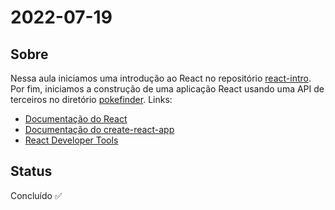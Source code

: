 # 2022-07-19

## Sobre

Nessa aula iniciamos uma introdução ao React no repositório [react-intro](./react-intro/). Por fim, iniciamos a construção de uma aplicação React usando uma API de terceiros no diretório [pokefinder](./pokefinder/). Links:

- [Documentação do React](https://pt-br.reactjs.org/)
- [Documentação do create-react-app](https://create-react-app.dev/)
- [React Developer Tools](https://chrome.google.com/webstore/detail/react-developer-tools/fmkadmapgofadopljbjfkapdkoienihi)

## Status

Concluído ✅
